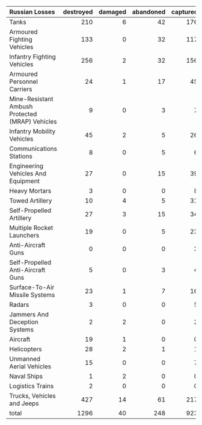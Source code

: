 | Russian Losses                                   |   destroyed |   damaged |   abandoned |   captured |   total |
|:-------------------------------------------------|------------:|----------:|------------:|-----------:|--------:|
| Tanks                                            |         210 |         6 |          42 |        176 |     434 |
| Armoured Fighting Vehicles                       |         133 |         0 |          32 |        117 |     282 |
| Infantry Fighting Vehicles                       |         256 |         2 |          32 |        156 |     446 |
| Armoured Personnel Carriers                      |          24 |         1 |          17 |         45 |      87 |
| Mine-Resistant Ambush Protected  (MRAP) Vehicles |           9 |         0 |           3 |          7 |      19 |
| Infantry Mobility Vehicles                       |          45 |         2 |           5 |         26 |      78 |
| Communications Stations                          |           8 |         0 |           5 |          6 |      19 |
| Engineering Vehicles And Equipment               |          27 |         0 |          15 |         39 |      81 |
| Heavy Mortars                                    |           3 |         0 |           0 |          8 |      11 |
| Towed Artillery                                  |          10 |         4 |           5 |         31 |      50 |
| Self-Propelled Artillery                         |          27 |         3 |          15 |         34 |      79 |
| Multiple Rocket Launchers                        |          19 |         0 |           5 |         23 |      47 |
| Anti-Aircraft Guns                               |           0 |         0 |           0 |          3 |       3 |
| Self-Propelled Anti-Aircraft Guns                |           5 |         0 |           3 |          4 |      12 |
| Surface-To-Air Missile Systems                   |          23 |         1 |           7 |         16 |      47 |
| Radars                                           |           3 |         0 |           0 |          5 |       8 |
| Jammers And Deception Systems                    |           2 |         2 |           0 |          2 |       6 |
| Aircraft                                         |          19 |         1 |           0 |          0 |      20 |
| Helicopters                                      |          28 |         2 |           1 |          1 |      32 |
| Unmanned Aerial Vehicles                         |          15 |         0 |           0 |          7 |      22 |
| Naval Ships                                      |           1 |         2 |           0 |          0 |       3 |
| Logistics Trains                                 |           2 |         0 |           0 |          0 |       2 |
| Trucks, Vehicles and Jeeps                       |         427 |        14 |          61 |        217 |     719 |
| total                                            |        1296 |        40 |         248 |        923 |    2507 |